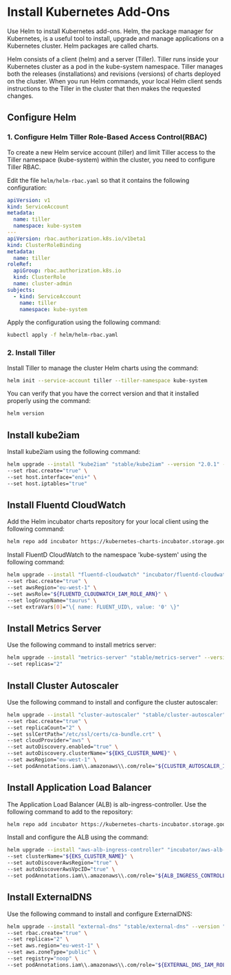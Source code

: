 # Install Kubernetes Add-Ons 

Use Helm to install Kubernetes add-ons. Helm, the package manager for Kubernetes, is a useful tool to install, upgrade and manage applications on a Kubernetes cluster. Helm packages are called charts. 

Helm consists of a client (helm) and a server (Tiller). Tiller runs inside your Kubernetes cluster as a pod in the kube-system namespace. Tiller manages both the releases (installations) and revisions (versions) of charts deployed on the cluster. When you run Helm commands, your local Helm client sends instructions to the Tiller in the cluster that then makes the requested changes.

## Configure Helm 

### 1. Configure Helm Tiller Role-Based Access Control(RBAC)
To create a new Helm service account (tiller) and limit Tiller access to the Tiller namespace (kube-system) within the cluster, you need to configure Tiller RBAC.

Edit the file `helm/helm-rbac.yaml` so that it contains the following configuration:

```yaml
apiVersion: v1
kind: ServiceAccount
metadata:
  name: tiller
  namespace: kube-system
---
apiVersion: rbac.authorization.k8s.io/v1beta1
kind: ClusterRoleBinding
metadata:
  name: tiller
roleRef:
  apiGroup: rbac.authorization.k8s.io
  kind: ClusterRole
  name: cluster-admin
subjects:
  - kind: ServiceAccount
    name: tiller
    namespace: kube-system
```
Apply the configuration using the following command:
```sh
kubectl apply -f helm/helm-rbac.yaml
```

### 2. Install Tiller

Install Tiller to manage the cluster Helm charts using the command:
```sh
helm init --service-account tiller --tiller-namespace kube-system
```

You can verify that you have the correct version and that it installed properly using the command: 
```sh
helm version
```

## Install kube2iam
Install kube2iam using the following command:
```sh
helm upgrade --install "kube2iam" "stable/kube2iam" --version "2.0.1" --namespace "kube-system" \
--set rbac.create="true" \
--set host.interface="eni+" \
--set host.iptables="true"
```

## Install Fluentd CloudWatch
Add the Helm incubator charts repository for your local client using the following command:
```sh
helm repo add incubator https://kubernetes-charts-incubator.storage.googleapis.com/
```
Install FluentD CloudWatch to the namespace 'kube-system' using the following command:
```sh
helm upgrade --install "fluentd-cloudwatch" "incubator/fluentd-cloudwatch" --version "0.10.2" --namespace "kube-system" \
--set rbac.create="true" \
--set awsRegion="eu-west-1" \
--set awsRole="${FLUENTD_CLOUDWATCH_IAM_ROLE_ARN}" \
--set logGroupName="taurus" \
--set extraVars[0]="\{ name: FLUENT_UID\, value: '0' \}"
```

## Install Metrics Server
Use the following command to install metrics server:
```sh
helm upgrade --install "metrics-server" "stable/metrics-server" --version "2.8.5" --namespace "kube-system" \
--set replicas="2"
```

## Install Cluster Autoscaler
Use the following command to install and configure the cluster autoscaler:

```sh
helm upgrade --install "cluster-autoscaler" "stable/cluster-autoscaler" --version "3.2.0" --namespace "kube-system" \
--set rbac.create="true" \
--set replicaCount="2" \
--set sslCertPath="/etc/ssl/certs/ca-bundle.crt" \
--set cloudProvider="aws" \
--set autoDiscovery.enabled="true" \
--set autoDiscovery.clusterName="${EKS_CLUSTER_NAME}" \
--set awsRegion="eu-west-1" \
--set podAnnotations.iam\\.amazonaws\\.com/role="${CLUSTER_AUTOSCALER_IAM_ROLE_ARN}"
```

## Install Application Load Balancer
The Application Load Balancer (ALB) is alb-ingress-controller. Use the following command to add to the repository:
```sh
helm repo add incubator https://kubernetes-charts-incubator.storage.googleapis.com/
```
Install and configure the ALB using the command:
```sh
helm upgrade --install "aws-alb-ingress-controller" "incubator/aws-alb-ingress-controller" --version "0.1.10" --namespace "kube-system" \
--set clusterName="${EKS_CLUSTER_NAME}" \
--set autoDiscoverAwsRegion="true" \
--set autoDiscoverAwsVpcID="true" \
--set podAnnotations.iam\\.amazonaws\\.com/role="${ALB_INGRESS_CONTROLLER_IAM_ROLE_ARN}"
```

## Install ExternalDNS
Use the following command to install and configure ExternalDNS:
```sh
helm upgrade --install "external-dns" "stable/external-dns" --version "2.6.1" --namespace "kube-system" \
--set rbac.create="true" \
--set replicas="2" \
--set aws.region="eu-west-1" \
--set aws.zoneType="public" \
--set registry="noop" \
--set podAnnotations.iam\\.amazonaws\\.com/role="${EXTERNAL_DNS_IAM_ROLE_ARN}"
```
